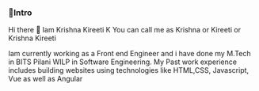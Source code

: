 ### 🔶Intro

Hi there 👋
Iam Krishna Kireeti K You can call me as Krishna or Kireeti or Krishna Kireeti

Iam currently working as a Front end Engineer and i have done my M.Tech in BITS Pilani WILP in Software Engineering. My 
Past work experience includes building websites using technologies like HTML,CSS, Javascript, Vue as well as Angular




